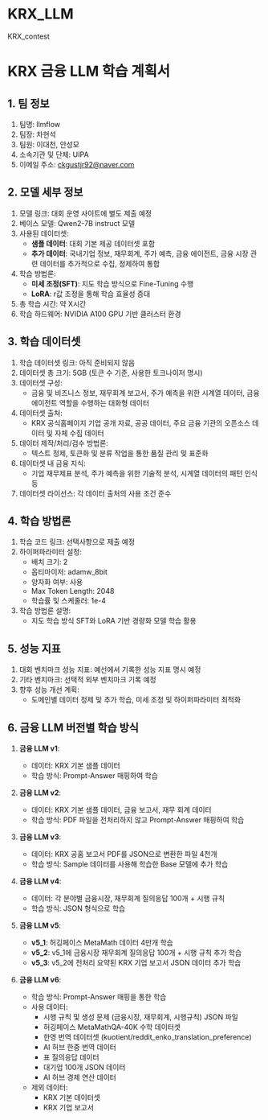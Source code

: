 # KRX_LLM
KRX_contest
# KRX 금융 LLM 학습 계획서

## 1. 팀 정보
1. 팀명: llmflow
2. 팀장: 차현석
3. 팀원: 이대천, 안성모
4. 소속기관 및 단체: UIPA
5. 이메일 주소: ckgustjr92@naver.com

## 2. 모델 세부 정보
1. 모델 링크: 대회 운영 사이트에 별도 제출 예정
2. 베이스 모델: Qwen2-7B instruct 모델
3. 사용된 데이터셋:
   - **샘플 데이터**: 대회 기본 제공 데이터셋 포함
   - **추가 데이터**: 국내기업 정보, 재무회계, 주가 예측, 금융 에이전트, 금융 시장 관련 데이터를 추가적으로 수집, 정제하여 통합
4. 학습 방법론:
   - **미세 조정(SFT)**: 지도 학습 방식으로 Fine-Tuning 수행
   - **LoRA**: r값 조정을 통해 학습 효율성 증대
5. 총 학습 시간: 약 X시간
6. 학습 하드웨어: NVIDIA A100 GPU 기반 클러스터 환경

## 3. 학습 데이터셋
1. 학습 데이터셋 링크: 아직 준비되지 않음
2. 데이터셋 총 크기: 5GB (토큰 수 기준, 사용한 토크나이저 명시)
3. 데이터셋 구성:
   - 금융 및 비즈니스 정보, 재무회계 보고서, 주가 예측을 위한 시계열 데이터, 금융 에이전트 역할을 수행하는 대화형 데이터
4. 데이터셋 출처:
   - KRX 공식홈페이지 기업 공개 자료, 공공 데이터, 주요 금융 기관의 오픈소스 데이터 및 자체 수집 데이터
5. 데이터 제작/처리/검수 방법론:
   - 텍스트 정제, 토큰화 및 분류 작업을 통한 품질 관리 및 표준화
6. 데이터셋 내 금융 지식:
   - 기업 재무제표 분석, 주가 예측을 위한 기술적 분석, 시계열 데이터의 패턴 인식 등
7. 데이터셋 라이선스: 각 데이터 출처의 사용 조건 준수

## 4. 학습 방법론
1. 학습 코드 링크: 선택사항으로 제출 예정
2. 하이퍼파라미터 설정:
   - 배치 크기: 2
   - 옵티마이저: adamw_8bit
   - 양자화 여부: 사용
   - Max Token Length: 2048
   - 학습률 및 스케줄러: 1e-4
3. 학습 방법론 설명:
   - 지도 학습 방식 SFT와 LoRA 기반 경량화 모델 학습 활용

## 5. 성능 지표
1. 대회 벤치마크 성능 지표: 예선에서 기록한 성능 지표 명시 예정
2. 기타 벤치마크: 선택적 외부 벤치마크 기록 예정
3. 향후 성능 개선 계획:
   - 도메인별 데이터 정제 및 추가 학습, 미세 조정 및 하이퍼파라미터 최적화

## 6. 금융 LLM 버전별 학습 방식
1. **금융 LLM v1**:
   - 데이터: KRX 기본 샘플 데이터
   - 학습 방식: Prompt-Answer 매핑하여 학습

2. **금융 LLM v2**:
   - 데이터: KRX 기본 샘플 데이터, 금융 보고서, 재무 회계 데이터
   - 학습 방식: PDF 파일을 전처리하지 않고 Prompt-Answer 매핑하여 학습

3. **금융 LLM v3**:
   - 데이터: KRX 공홈 보고서 PDF를 JSON으로 변환한 파일 4천개
   - 학습 방식: Sample 데이터를 사용해 학습한 Base 모델에 추가 학습

4. **금융 LLM v4**:
   - 데이터: 각 분야별 금융시장, 재무회계 질의응답 100개 + 시행 규칙
   - 학습 방식: JSON 형식으로 학습

5. **금융 LLM v5**:
   - **v5_1**: 허깅페이스 MetaMath 데이터 4만개 학습
   - **v5_2**: v5_1에 금융시장 재무회계 질의응답 100개 + 시행 규칙 추가 학습
   - **v5_3**: v5_2에 전처리 요약된 KRX 기업 보고서 JSON 데이터 추가 학습

6. **금융 LLM v6**:
   - 학습 방식: Prompt-Answer 매핑을 통한 학습
   - 사용 데이터:
     - 시행 규칙 및 생성 문제 (금융시장, 재무회계, 시행규칙) JSON 파일
     - 허깅페이스 MetaMathQA-40K 수학 데이터셋
     - 한영 번역 데이터셋 (kuotient/reddit_enko_translation_preference)
     - AI 허브 한중 번역 데이터
     - 표 질의응답 데이터
     - 대기업 100개 JSON 데이터
     - AI 허브 경제 연산 데이터
   - 제외 데이터:
     - KRX 기본 데이터셋
     - KRX 기업 보고서
